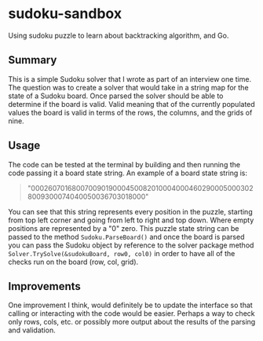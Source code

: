 # sudoku-sandbox
Using sudoku puzzle to learn about backtracking algorithm, and Go.


## Summary
This is a simple Sudoku solver that I wrote as part of an interview one time.  The question was to create a solver 
that would take in a string map for the state of a Sudoku board. Once parsed the solver should be able to determine
if the board is valid. Valid meaning that of the currently populated values the board is valid in terms of the rows,
the columns, and the grids of nine.

## Usage
The code can be tested at the terminal by building and then running the code passing it a board state string. An 
example of a board state string is:

> "000260701680070090190004500820100040004602900050003028009300074040050036703018000"

You can see that this string represents every position in the puzzle, starting from top left corner and going
from left to right and top down. Where empty positions are represented by a "0" zero. This puzzle state string
can be passed to the method `Sudoku.ParseBoard()` and once the board is parsed you can pass the Sudoku object 
by reference to the solver package method `Solver.TrySolve(&sudokuBoard, row0, col0)` in order to have all of
the checks run on the board (row, col, grid).

## Improvements
One improvement I think, would definitely be to update the interface so that calling or interacting with the code 
would be easier. Perhaps a way to check only rows, cols, etc. or possibly more output about the results of the parsing
and validation.
